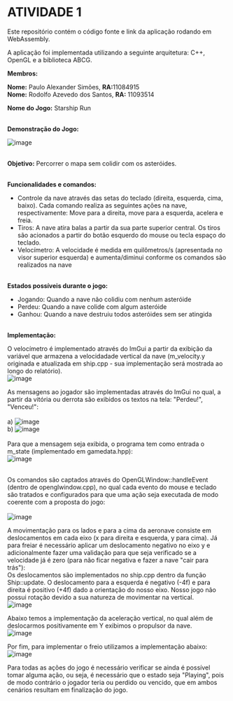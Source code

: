 # ATIVIDADE 1

Este repositório contém o código fonte e link da aplicação rodando em <br>
WebAssembly.

A aplicação foi implementada utilizando a seguinte arquitetura: C++, OpenGL e a biblioteca ABCG. <br>

__Membros:__

__Nome:__ Paulo Alexander Simões, <b>RA:</b>11084915 <br>
__Nome:__ Rodolfo Azevedo dos Santos, <b>RA:</b> 11093514


__Nome do Jogo:__ Starship Run <br>

<br>__Demonstração do Jogo:__ <br>

![image](https://user-images.githubusercontent.com/30665585/139603272-f5a60399-ac66-44fc-b4f5-7023f0406ac9.png)

<br>__Objetivo:__ Percorrer o mapa sem colidir com os asteróides. <br>

<br>__Funcionalidades e comandos:__
- Controle da nave através das setas do teclado (direita, esquerda, cima, baixo). Cada comando realiza as seguintes ações na nave, respectivamente: Move para a direita, move para a esquerda, acelera e freia.
- Tiros: A nave atira balas a partir da sua parte superior central. Os tiros são acionados a partir do botão esquerdo do mouse ou tecla espaço do teclado.
- Velocímetro: A velocidade é medida em quilômetros/s (apresentada no visor superior esquerda) e aumenta/diminui conforme os comandos são realizados na nave

<br>__Estados possíveis durante o jogo:__
- Jogando: Quando a nave não colidiu com nenhum asteróide
- Perdeu: Quando a nave colide com algum asteróide
- Ganhou: Quando a nave destruiu todos asteróides sem ser atingida

<br>__Implementação:__

O velocímetro é implementado através do ImGui a partir da exibição da variável que armazena a velocidadade vertical da nave (m_velocity.y originada e atualizada em ship.cpp - sua implementação será mostrada ao longo do relatório). <br>
![image](https://user-images.githubusercontent.com/30665585/139600983-082bc03e-7056-4f13-a2b9-8b72298293d3.png)


As mensagens ao jogador são implementadas através do ImGui no qual, a partir da vitória ou derrota são exibidos os textos na tela: "Perdeu!", "Venceu!": <br>
<br>a)
 ![image](https://user-images.githubusercontent.com/30665585/139578338-33ca0ee6-611f-4a3d-ba9b-f593481fd17e.png)
<br>b)
 ![image](https://user-images.githubusercontent.com/30665585/139578344-14be6064-4a2a-4fd9-bc05-8a4d21a290cf.png)
 <br><br>Para que a mensagem seja exibida, o programa tem como entrada o m_state (implementado em gamedata.hpp):<br>
 ![image](https://user-images.githubusercontent.com/30665585/139578478-95c93a57-c9d3-4abe-a275-1b106559968e.png)

<br> Os comandos são captados através do OpenGLWindow::handleEvent (dentro de openglwindow.cpp), no qual cada evento do mouse e teclado são tratados e configurados para que uma ação seja executada de modo coerente com a proposta do jogo: <br>
<br>![image](https://user-images.githubusercontent.com/30665585/139578945-86ea72b8-e150-4030-8cd0-105f55d25a80.png)

A movimentação para os lados e para a cima da aeronave consiste em deslocamentos em cada eixo (x para direita e esquerda, y para cima). Já para freiar é necessário aplicar um deslocamento negativo no eixo y e adicionalmente fazer uma validação para que seja verificado se a velocidade já é zero (para não ficar negativa e fazer a nave "cair para trás"):<br>
Os deslocamentos são implementados no ship.cpp dentro da função Ship::update. O deslocamento para a esquerda é negativo (-4f) e para direita é positivo (+4f) dado a orientação do nosso eixo. Nosso jogo não possui rotação devido a sua natureza de movimentar na vertical.
<br>
![image](https://user-images.githubusercontent.com/30665585/139579179-f287196c-aef3-4f38-a71b-f3cb14e8fcd1.png)

Abaixo temos a implementação da aceleração vertical, no qual além de deslocarmos positivamente em Y exibimos o propulsor da nave. <br>
![image](https://user-images.githubusercontent.com/30665585/139579443-1a8f6612-ada6-4d88-b81c-dcc1ec1da169.png)

Por fim, para implementar o freio utilizamos a implementação abaixo: <br>
![image](https://user-images.githubusercontent.com/30665585/139579508-07c1f52e-1401-471b-9d1f-68aa9916fcb2.png)

Para todas as ações do jogo é necessário verificar se ainda é possível tomar alguma ação, ou seja, é necessário que o estado seja "Playing", pois de modo contrário o jogador teria ou perdido ou vencido, que em ambos cenários resultam em finalização do jogo.


 

